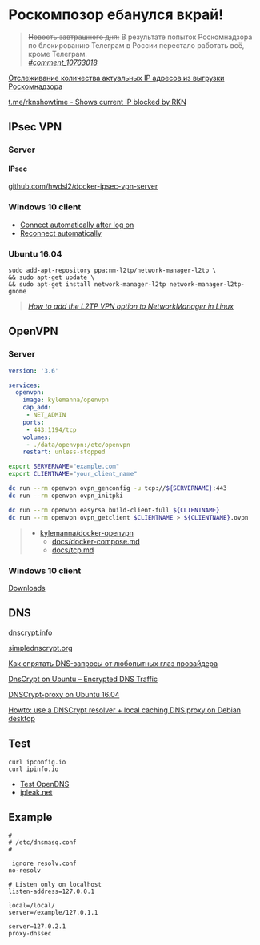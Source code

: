 # Роскомпозор ебанулся вкрай!

> <s>Новость завтрашнего дня:</s> В результате попыток Роскомнадзора по блокированию Телеграм в России перестало работать всё, кроме Телеграм.<br/>
> *[#comment_10763018](https://habrahabr.ru/post/353822/#comment_10763018)*

[Отслеживание количества актуальных IP адресов из выгрузки Роскомнадзора](https://usher2.club/)

[t.me/rknshowtime - Shows current IP blocked by RKN](https://t.me/rknshowtime)




## IPsec VPN

### Server

#### IPsec

[github.com/hwdsl2/docker-ipsec-vpn-server](https://github.com/hwdsl2/docker-ipsec-vpn-server)

### Windows 10 client

- [Connect automatically after log on](https://answers.microsoft.com/en-us/insider/forum/insider_wintp-insider_web-insiderplat_pc/can-i-set-my-vpn-conection-to-connect/c6a1e7f2-9cee-42ec-9f98-7fcf2b3a3a42)
- [Reconnect automatically](https://rushtips.com/windows-10-vpn-reconnect-automatically)

### Ubuntu 16.04

```
sudo add-apt-repository ppa:nm-l2tp/network-manager-l2tp \
&& sudo apt-get update \
&& sudo apt-get install network-manager-l2tp network-manager-l2tp-gnome
```
> *[How to add the L2TP VPN option to NetworkManager in Linux](https://www.techrepublic.com/article/how-to-add-the-l2tp-vpn-option-to-network-manager-in-linux/)*




## OpenVPN

### Server

```yml
version: '3.6'

services:
  openvpn:
    image: kylemanna/openvpn
    cap_add:
     - NET_ADMIN
    ports:
     - 443:1194/tcp
    volumes:
     - ./data/openvpn:/etc/openvpn
    restart: unless-stopped
```

```sh
export SERVERNAME="example.com"
export CLIENTNAME="your_client_name"

dc run --rm openvpn ovpn_genconfig -u tcp://${SERVERNAME}:443
dc run --rm openvpn ovpn_initpki

dc run --rm openvpn easyrsa build-client-full ${CLIENTNAME}
dc run --rm openvpn ovpn_getclient $CLIENTNAME > ${CLIENTNAME}.ovpn
```
> * [kylemanna/docker-openvpn](https://github.com/kylemanna/docker-openvpn)
>   - [docs/docker-compose.md](https://github.com/kylemanna/docker-openvpn/blob/master/docs/docker-compose.md)
>   - [docs/tcp.md](https://github.com/kylemanna/docker-openvpn/blob/master/docs/tcp.md)

### Windows 10 client

[Downloads](https://openvpn.net/index.php/open-source/downloads.html)




## DNS

[dnscrypt.info](https://dnscrypt.info/)

[simplednscrypt.org](https://simplednscrypt.org/)

[Как спрятать DNS-запросы от любопытных глаз провайдера](https://habrahabr.ru/post/353878/)

[DnsCrypt on Ubuntu – Encrypted DNS Traffic](https://linuxhint.com/dnscrypt-ubuntu/)

[DNSCrypt-proxy on Ubuntu 16.04](https://sorenpoulsen.com/dnscrypt-proxy-on-ubuntu-1604)

[Howto: use a DNSCrypt resolver + local caching DNS proxy on Debian desktop](https://www.reddit.com/r/linux/comments/49eds2/howto_use_a_dnscrypt_resolver_local_caching_dns/)

## Test

```
curl ipconfig.io
curl ipinfo.io
```

- [Test OpenDNS](https://welcome.opendns.com/)
- [ipleak.net](https://ipleak.net/)

## Example

```
#
# /etc/dnsmasq.conf
#

 ignore resolv.conf
no-resolv

# Listen only on localhost
listen-address=127.0.0.1

local=/local/
server=/example/127.0.1.1

server=127.0.2.1
proxy-dnssec
```
